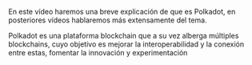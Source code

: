 En este vídeo haremos una breve explicación de que es Polkadot, en posteriores vídeos hablaremos más extensamente del tema.

Polkadot es una plataforma blockchain que a su vez alberga múltiples blockchains, cuyo objetivo es mejorar la interoperabilidad y la conexión entre estas, fomentar la innovación y experimentación 